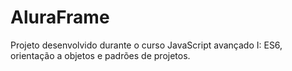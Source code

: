 # AluraFrame
Projeto desenvolvido durante o curso JavaScript avançado I: ES6, orientação a objetos e padrões de projetos.
